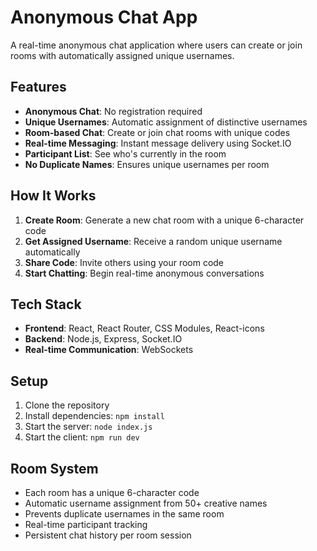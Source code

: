 # Anonymous Chat App

A real-time anonymous chat application where users can create or join rooms with automatically assigned unique usernames.

## Features

- **Anonymous Chat**: No registration required
- **Unique Usernames**: Automatic assignment of distinctive usernames
- **Room-based Chat**: Create or join chat rooms with unique codes
- **Real-time Messaging**: Instant message delivery using Socket.IO
- **Participant List**: See who's currently in the room
- **No Duplicate Names**: Ensures unique usernames per room

## How It Works

1. **Create Room**: Generate a new chat room with a unique 6-character code
2. **Get Assigned Username**: Receive a random unique username automatically
3. **Share Code**: Invite others using your room code
4. **Start Chatting**: Begin real-time anonymous conversations

## Tech Stack

- **Frontend**: React, React Router, CSS Modules, React-icons
- **Backend**: Node.js, Express, Socket.IO
- **Real-time Communication**: WebSockets

## Setup

1. Clone the repository
2. Install dependencies: `npm install`
3. Start the server: `node index.js`
4. Start the client: `npm run dev`

## Room System

- Each room has a unique 6-character code
- Automatic username assignment from 50+ creative names
- Prevents duplicate usernames in the same room
- Real-time participant tracking
- Persistent chat history per room session
